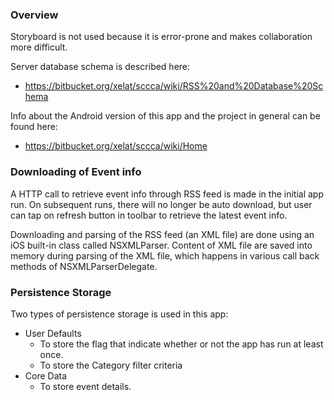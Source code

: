 

### Overview

Storyboard is not used because it is error-prone and makes collaboration more difficult.

Server database schema is described here:

- https://bitbucket.org/xelat/sccca/wiki/RSS%20and%20Database%20Schema

Info about the Android version of this app and the project in general can be found here:

- https://bitbucket.org/xelat/sccca/wiki/Home



### Downloading of Event info

A HTTP call to retrieve event info through RSS feed is made in the initial app run. On subsequent runs, there will 
no longer be auto download, but user can tap on refresh button in toolbar to retrieve the latest event info.

Downloading and parsing of the RSS feed (an XML file) are done using an iOS built-in class called NSXMLParser.
Content of XML file are saved into memory during parsing of the XML file, which happens in various call back methods 
of NSXMLParserDelegate.



### Persistence Storage

Two types of persistence storage is used in this app: 

- User Defaults
    - To store the flag that indicate whether or not the app has run at least once.
    - To store the Category filter criteria
- Core Data
    - To store event details.
